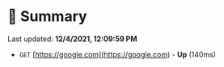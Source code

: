 # 📖 Summary
Last updated: **12/4/2021, 12:09:59 PM**

- `GET` [https://google.com](https://google.com) - **Up** (140ms)
